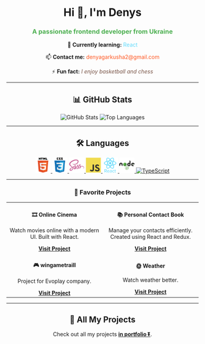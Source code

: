 <h1 align="center">Hi 👋, I'm Denys</h1>
<h3 align="center" style="color: #4CAF50;">A passionate frontend developer from Ukraine</h3>

<div align="center">
  <p>
    🌱 <strong>Currently learning:</strong> <span style="color: #61DAFB;">React</span>
  </p>
  <p>
    📫 <strong>Contact me:</strong> 
    <a href="mailto:denyagarkusha2@gmail.com" style="color: #FF5722; text-decoration: none;">
      denyagarkusha2@gmail.com
    </a>
  </p>
  <p>
    ⚡ <strong>Fun fact:</strong> <span style="font-style: italic; color: #795548;">I enjoy basketball and chess</span>
  </p>
</div>


---

<h2 align="center">📊 GitHub Stats</h2>
<div align="center">
  <img src="https://github-readme-stats.vercel.app/api?username=DenysHV1&show_icons=true&theme=algolia&count_private=false&hide=issues" alt="GitHub Stats" width="49%" />
  <img src="https://github-readme-stats.vercel.app/api/top-langs/?username=DenysHV1&layout=compact&theme=algolia" alt="Top Languages" width="38.5%" />
</div>

---

<h2 align="center">🛠️ Languages </h2>
<p align="center">
  <a href="https://www.w3.org/html/" target="_blank" rel="noreferrer">
    <img src="https://raw.githubusercontent.com/devicons/devicon/master/icons/html5/html5-original-wordmark.svg" alt="HTML5" width="40" height="40" />
  </a>
  <a href="https://www.w3schools.com/css/" target="_blank" rel="noreferrer">
    <img src="https://raw.githubusercontent.com/devicons/devicon/master/icons/css3/css3-original-wordmark.svg" alt="CSS3" width="40" height="40" />
  </a>
  <a href="https://sass-lang.com" target="_blank" rel="noreferrer">
    <img src="https://raw.githubusercontent.com/devicons/devicon/master/icons/sass/sass-original.svg" alt="SASS" width="40" height="40" />
  </a>
  <a href="https://developer.mozilla.org/en-US/docs/Web/JavaScript" target="_blank" rel="noreferrer">
    <img src="https://raw.githubusercontent.com/devicons/devicon/master/icons/javascript/javascript-original.svg" alt="JavaScript" width="40" height="40" />
  </a>
  <a href="https://reactjs.org/" target="_blank" rel="noreferrer">
    <img src="https://raw.githubusercontent.com/devicons/devicon/master/icons/react/react-original-wordmark.svg" alt="React" width="40" height="40" />
  </a>
  <a href="https://nodejs.org" target="_blank" rel="noreferrer">
    <img src="https://raw.githubusercontent.com/devicons/devicon/master/icons/nodejs/nodejs-original-wordmark.svg" alt="Node.js" width="40" height="40" />
  </a>
  <a href="https://www.typescriptlang.org/" target="_blank" rel="noreferrer">
    <img src="https://braincavesoft.com/main/images/icons/typescript.png" alt="TypeScript" width="40" height="40" />
  </a>
</p>

---

<h3 align="center">🎨 Favorite Projects</h3>
<div align="center">
  <table>
    <tr>
      <td align="center" width="50%">
        <h4>🎞️ Online Cinema</h4>
        <p>
          Watch movies online with a modern UI. Built with React.
        </p>
        <a href="https://react-films-zeta.vercel.app/" target="_blank">
          <strong>Visit Project</strong>
        </a>
      </td>
      <td align="center" width="50%">
        <h4>📚 Personal Contact Book</h4>
        <p>
          Manage your contacts efficiently. Created using React and Redux.
        </p>
        <a href="https://contack-book-two.vercel.app/" target="_blank">
          <strong>Visit Project</strong>
        </a>
      </td>
    </tr>
    <tr>
      <td align="center" width="50%">
        <h4>🎮 wingametraill</h4>
        <p>
          Project for Evoplay company.
        </p>
        <a href="https://denyshv1.github.io/wingametraill/" target="_blank">
          <strong>Visit Project</strong>
        </a>
      </td>
                  <td align="center" width="50%">
        <h4>🌞 Weather</h4>
        <p>
          Watch weather better.
        </p>
        <a href="https://den-vik-weather.vercel.app/" target="_blank">
          <strong>Visit Project</strong>
        </a>
      </td>
    </tr>
  </table>
</div>


---

<h2 align="center">📌 All My Projects</h2>
<p align="center">
  Check out all my projects <a href="https://denyshv1.github.io/DENYS_HV-PORTFOLIO/" target="_blank"><strong>in portfolio ⏬</strong></a>.
</p>


